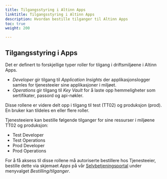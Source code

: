 ```yaml
---
title: Tilgangsstyring i Altinn Apps
linktitle: Tilgangsstyring i Altinn Apps
description: Hvordan bestille tilganger til Altinn Apps
toc: true
weight: 200

---
```


## Tilgangsstyring i Apps

Det er definert to forskjellige typer roller for tilgang i driftsmiljøene i Altinn Apps.

- _Developer_ gir tilgang til _Application Insights_ der applikasjonslogger samles for tjenesteeier sine applikasjoner i miljøet.
- _Operations_ gir tilgang til _Key Vault_ for å laste opp hemmeligheter som sertifikater, passord og api-nøkler.

Disse rollene er videre delt opp i tilgang til test (TT02) og produksjon (prod). En bruker kan tildeles en eller flere roller.

Tjenesteeiere kan bestille følgende tilganger for sine ressurser i miljøene TT02 og produksjon:

- Test Developer
- Test Operations
- Prod Developer
- Prod Operations

For å få aksess til disse rollene må autoriserte bestillere hos Tjenesteeier, bestille dette via skjemaet _Apps_ på vår [Selvbetjeningsportal](www.altinndigital.no/oversikt) under menyvalget _Bestilling/tilganger_.
